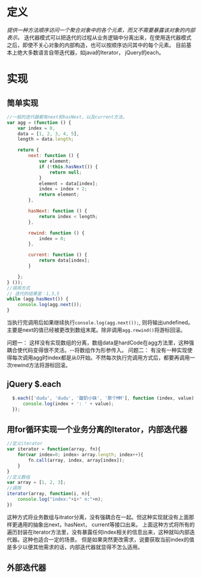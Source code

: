 # 定义
*提供一种方法顺序访问一个聚合对象中的各个元素，而又不需要暴露该对象的内部表示。*
迭代器模式可以把迭代的过程从业务逻辑中分离出来，在使用迭代器模式之后，即使不关心对象的内部构造，也可以按顺序访问其中的每个元素。
目前基本上绝大多数语言自带迭代器，如java的Iterator， jQuery的each。

# 实现

## 简单实现
```javaScript
//一般的迭代器都有next和hasNext，以及current方法。
var agg = (function () {
    var index = 0,
    data = [1, 2, 3, 4, 5],
    length = data.length;

    return {
        next: function () {
            var element;
            if (!this.hasNext()) {
                return null;
            }
            element = data[index];
            index = index + 2;
            return element;
        },

        hasNext: function () {
            return index < length;
        },

        rewind: function () {
            index = 0;
        },

        current: function () {
            return data[index];
        }

    };
} ());
//调用方式
// 迭代的结果是：1,3,5
while (agg.hasNext()) {
    console.log(agg.next());
}
```
当执行完调用后如果继续执行`console.log(agg.next());`, 则将输出undefined。主要是next的值已经被更改到数组末尾。除非调用`agg.rewind()`将游标回滚。

问题一： 这样没有实现数组的分离，数组data是hardCode在agg方法里，这种强耦合使代码变得很不灵活。--将数组作为形参传入。
问题二： 有没有一种实现使得每次调用agg时index都是从0开始。不然每次执行完调用方式后，都要再调用一次rewind方法将游标回滚。

## jQuery $.each
```javaScript
  $.each(['dudu', 'dudu', '酸奶小妹', '那个MM'], function (index, value) {
      console.log(index + ': ' + value);
  });
```

## 用for循环实现一个业务分离的Iterator，内部迭代器
```javaScript
//定义iterator
var iterator = function(array, fn){
	for(var index=0; index< array.length; index++){
		fn.call(array, index, array[index]);
	}
}
//定义数组
var array = [1, 2, 3];
//调用
iterator(array, function(i, n){
	console.log("index:"+i+" n:"+n);
})
```

这种方式将业务数组与itrator分离，没有强耦合在一起。但这种实现就没有上面那样更通用的抽象出next，hasNext， current等接口出来。
上面这种方式将所有的遍历封装在iterator方法里，没有暴露任何index相关的信息出来，这种就叫内部迭代器。这种也适合一定的场景。
但是如果突然更改需求，说要获取当前index的值是多少以便其他需求的话，内部迭代器就显得不怎么适用。

## 外部迭代器
```javaScript

```
